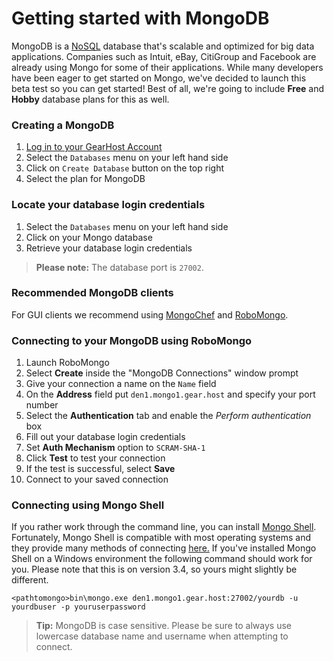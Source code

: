 # Getting started with MongoDB
MongoDB is a [NoSQL](https://www.mongodb.com/nosql-explained) database that's scalable and optimized for big data applications. Companies such as Intuit, eBay, CitiGroup and Facebook are already using Mongo for some of their applications. While many developers have been eager to get started on Mongo, we've decided to launch this beta test so you can get started! Best of all, we're going to include **Free** and **Hobby** database plans for this as well.

### Creating a MongoDB
1. [Log in to your GearHost Account](https://my.gearhost.com/account/login)
1. Select the `Databases` menu on your left hand side 
1. Click on `Create Database` button on the top right
1. Select the plan for MongoDB

### Locate your database login credentials
1. Select the `Databases` menu on your left hand side
2. Click on your Mongo database
3. Retrieve your database login credentials

 >**Please note:** The database port is `27002`.

### Recommended MongoDB clients
For GUI clients we recommend using [MongoChef](http://3t.io/mongochef/download/) and [RoboMongo](https://robomongo.org/download).

### Connecting to your MongoDB using RoboMongo
1. Launch RoboMongo
1. Select **Create** inside the "MongoDB Connections" window prompt
1. Give your connection a name on the `Name` field
1. On the **Address** field put `den1.mongo1.gear.host` and specify your port number
1. Select the **Authentication** tab and enable the *Perform authentication* box
1. Fill out your database login credentials
1. Set **Auth Mechanism** option to `SCRAM-SHA-1`
1. Click **Test** to test your connection
1. If the test is successful, select **Save**
1. Connect to your saved connection

### Connecting using Mongo Shell
If you rather work through the command line, you can install [Mongo Shell](https://docs.mongodb.com/getting-started/shell/installation/). Fortunately, Mongo Shell is compatible with most operating systems and they provide many methods of connecting [here.](https://docs.mongodb.com/manual/reference/program/mongo/#use) If you've installed Mongo Shell on a Windows environment the following command should work for you. Please note that this is on version 3.4, so yours might slightly be different.

`<pathtomongo>bin\mongo.exe den1.mongo1.gear.host:27002/yourdb -u yourdbuser -p youruserpassword`

>**Tip:** MongoDB is case sensitive. Please be sure to always use lowercase database name and username when attempting to connect.